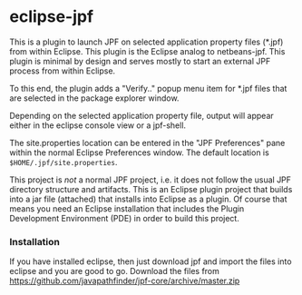 # eclipse-jpf #

This is a plugin to launch JPF on selected application property files (*.jpf) from within Eclipse. This plugin is the Eclipse analog to netbeans-jpf. This plugin is minimal by design and serves mostly to start an external JPF process from within Eclipse.

To this end, the plugin adds a "Verify.." popup menu item for *.jpf files that are selected in the package explorer window. 

Depending on the selected application property file, output will appear either in the eclipse console view or a jpf-shell.

The site.properties location can be entered in the "JPF Preferences" pane within the normal Eclipse Preferences window. The default location is `$HOME/.jpf/site.properties`.
 

This project is *not* a normal JPF project, i.e. it does not follow the usual JPF directory structure and artifacts. This is an Eclipse plugin project that builds into a jar file (attached) that installs into Eclipse as a plugin. Of course that means you need an Eclipse installation that includes the Plugin Development Environment (PDE) in order to build this project.

### Installation ###
If you have installed eclipse, then just download jpf and import the files into eclipse and you are good to go.
Download the files from  https://github.com/javapathfinder/jpf-core/archive/master.zip
